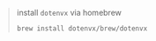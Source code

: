 > install `dotenvx` via homebrew
> ```
> brew install dotenvx/brew/dotenvx
> ```

<!-- project_table_start -->
<!-- project_table_end -->
